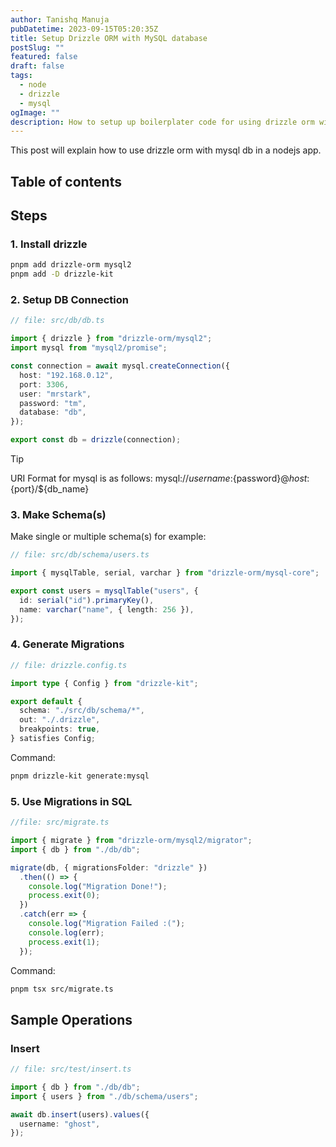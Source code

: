 ```yaml
---
author: Tanishq Manuja
pubDatetime: 2023-09-15T05:20:35Z
title: Setup Drizzle ORM with MySQL database
postSlug: ""
featured: false
draft: false
tags:
  - node
  - drizzle
  - mysql
ogImage: ""
description: How to setup up boilerplater code for using drizzle orm with mysql in nodejs
---
```


This post will explain how to use drizzle orm with mysql db in a nodejs app.

## Table of contents

## Steps

### 1. Install drizzle

```bash
pnpm add drizzle-orm mysql2
pnpm add -D drizzle-kit
```

### 2. Setup DB Connection

```ts
// file: src/db/db.ts

import { drizzle } from "drizzle-orm/mysql2";
import mysql from "mysql2/promise";

const connection = await mysql.createConnection({
  host: "192.168.0.12",
  port: 3306,
  user: "mrstark",
  password: "tm",
  database: "db",
});

export const db = drizzle(connection);
```

> [!tip]
> URI Format for mysql is as follows:
> mysql://${username}:${password}@${host}:${port}/${db_name}

### 3. Make Schema(s)

Make single or multiple schema(s) for example:

```ts
// file: src/db/schema/users.ts

import { mysqlTable, serial, varchar } from "drizzle-orm/mysql-core";

export const users = mysqlTable("users", {
  id: serial("id").primaryKey(),
  name: varchar("name", { length: 256 }),
});
```

### 4. Generate Migrations

```ts
// file: drizzle.config.ts

import type { Config } from "drizzle-kit";

export default {
  schema: "./src/db/schema/*",
  out: "./.drizzle",
  breakpoints: true,
} satisfies Config;
```

Command:

```bash
pnpm drizzle-kit generate:mysql
```

### 5. Use Migrations in SQL

```ts
//file: src/migrate.ts

import { migrate } from "drizzle-orm/mysql2/migrator";
import { db } from "./db/db";

migrate(db, { migrationsFolder: "drizzle" })
  .then(() => {
    console.log("Migration Done!");
    process.exit(0);
  })
  .catch(err => {
    console.log("Migration Failed :(");
    console.log(err);
    process.exit(1);
  });
```

Command:

```bash
pnpm tsx src/migrate.ts
```

## Sample Operations

### Insert

```ts
// file: src/test/insert.ts

import { db } from "./db/db";
import { users } from "./db/schema/users";

await db.insert(users).values({
  username: "ghost",
});
```
